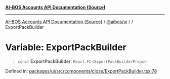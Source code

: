 [**AI-BOS Accounts API Documentation (Source)**](../../../README.md)

***

[AI-BOS Accounts API Documentation (Source)](../../../README.md) / [@aibos/ui](../README.md) / [](../README.md) / ExportPackBuilder

# Variable: ExportPackBuilder

> `const` **ExportPackBuilder**: `React.FC`\<`ExportPackBuilderProps`\>

Defined in: [packages/ui/src/components/close/ExportPackBuilder.tsx:78](https://github.com/pohlai88/accounts/blob/48103fb36d28b2b9bfb33472b6de2f719773cde9/packages/ui/src/components/close/ExportPackBuilder.tsx#L78)
